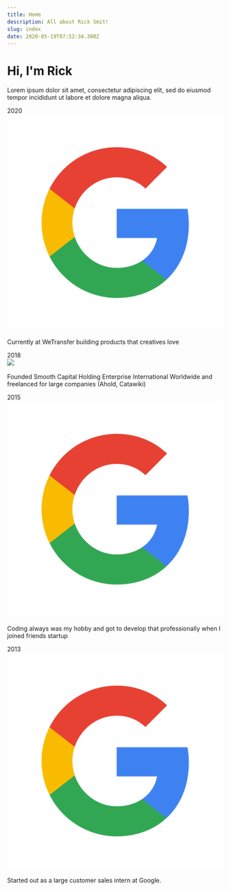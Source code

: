 ```yaml
---
title: Home
description: All about Rick Smit!
slug: index
date: 2020-05-19T07:52:34.300Z
---
```


# Hi, I'm Rick

Lorem ipsum dolor sit amet, consectetur adipiscing elit, sed do eiusmod tempor incididunt ut labore et dolore magna aliqua.

<div class="updates">
  <div class="update">
    <div class="line"></div>
    <aside class="timestamp">2020</aside>
    <main class="info">
      <img src="/static/images/uploads/google-logo.png">
      <p>Currently at WeTransfer building products that creatives love</p>
    </main>
  </div>
  <div class="update">
    <div class="line"></div>
    <aside class="timestamp">2018</aside>
    <main class="info">
      <img src="/images/uploads/google-logo.png">
    <p>Founded Smooth Capital Holding Enterprise International Worldwide and freelanced for large companies (Ahold, Catawiki)</p>
    </main>
  </div>
  <div class="update">
    <div class="line"></div>
    <aside class="timestamp">2015</aside>
    <main class="info">
      <img src="/static/images/uploads/google-logo.png">
    <p>Coding always was my hobby and got to develop that professionally when I joined friends startup</p>
    </main>
  </div>
  <div class="update">
    <aside class="timestamp">2013</aside>
    <main class="info">
      <img src="/static/images/uploads/google-logo.png">
    <p>Started out as a large customer sales intern at Google.</p>
    </main>
  </div>

</div>

